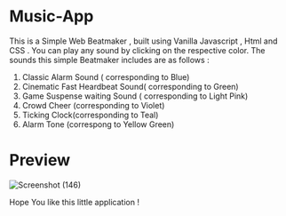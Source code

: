 # Music-App

This is a Simple Web Beatmaker , built using Vanilla Javascript , Html and CSS . 
You can play any sound by clicking on the respective color. 
The sounds this simple Beatmaker includes are as follows :
 1. Classic Alarm Sound ( corresponding to  Blue)
 2. Cinematic Fast Heardbeat Sound( corresponding to Green)
 3. Game Suspense waiting Sound ( corresponding to Light Pink)
 4. Crowd Cheer (corresponding to Violet)
 5. Ticking Clock(corresponding to Teal)
 6. Alarm Tone (correspong to Yellow Green)
 
 # Preview 
 
 ![Screenshot (146)](https://user-images.githubusercontent.com/64789514/107245348-0f83ea80-6a55-11eb-94cb-a66a09a0ace3.png)


Hope You like this little application ! 
 
 

